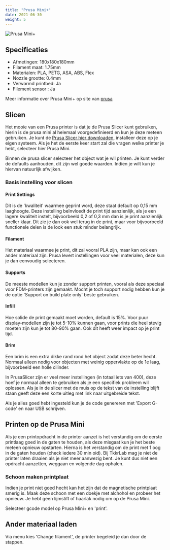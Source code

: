 ```yaml
---
title: "Prusa Mini+"
date: 2021-06-30
weight: 5
---
```


![Prusa Mini+](/images/prusa_mini_tkkrlab.jpg)

## Specificaties
 * Afmetingen: 180x180x180mm
 * Filament maat: 1.75mm
 * Materialen: PLA, PETG, ASA, ABS, Flex
 * Nozzle grootte: 0.4mm
 * Verwarmd printbed: Ja
 * Filement sensor : Ja

 Meer informatie over Prusa Mini+ op site van [prusa](https://www.prusa3d.com/original-prusa-mini/)

## Slicen

Het mooie van een Prusa printer is dat je de Prusa Slicer kunt gebruiken, hierin is de prusa mini al helemaal voorgedefinieerd en kun je deze meteen gebruiken. Je kunt de [Prusa Slicer hier downloaden](https://www.prusa3d.com/prusaslicer/), installeer deze op je eigen systeem. Als je het de eerste keer start zal die vragen welke printer je hebt, selecteer hier Prusa Mini.

Binnen de prusa slicer selecteer het object wat je wil printen. Je kunt verder de defaults aanhouden, dit zijn wel goede waarden. Indien je wilt kun je hiervan natuurlijk afwijken.

### Basis instelling voor slicen 

#### Print Settings
Dit is de 'kwaliteit' waarmee geprint word, deze staat default op 0,15 mm laaghoogte. Deze instelling beïnvloedt de print tijd aanzienlijk, als je een lagere kwaliteit instelt, bijvoorbeeld 0,2 of 0,3 mm dan is je print aanzienlijk sneller klaar. Dit zie je dan ook wel terug in de print, maar voor bijvoorbeeld functionele delen is de look een stuk minder belangrijk.

#### Filament
Het materiaal waarmee je print, dit zal vooral PLA zijn, maar kan ook een ander materiaal zijn. Prusa levert instellingen voor veel  materialen, deze kun je dan eenvoudig selecteren.

#### Supports
De meeste modellen kun je zonder support printen, vooral als deze speciaal voor FDM-printers zijn gemaakt. Mocht je toch support nodig hebben kun je de optie 'Support on build plate only' beste gebruiken.

#### Infill
Hoe solide de print gemaakt moet worden, default is 15%. Voor puur display-modellen zijn je tot 5-10% kunnen gaan, voor prints die heel stevig moeten zijn kun je tot 80-90% gaan. Ook dit heeft weer impact op je print tijd.

#### Brim
Een brim is een extra dikke rand rond het object zodat deze beter hecht. Normaal alleen nodig voor objecten met weinig oppervlakte op de 1e laag, bijvoorbeeld een holle cilinder.

In PrusaSlicer zijn er veel meer instellingen (in totaal iets van 400), deze hoef je normaal alleen te gebruiken als je een specifiek probleem wil oplossen. Als je in de slicer met de muis op de tekst van de instelling blijft staan geeft deze een korte uitleg met link naar uitgebreide tekst.

Als je alles goed hebt ingesteld kun je de code genereren met 'Export G-code' en naar USB schrijven.

## Printen op de Prusa Mini
Als je een printopdracht in de printer aanzet is het verstandig om de eerste printlaag goed in de gaten te houden, als deze misgaat kun je het beste meteen opnieuw opstarten. Hierna is het verstandig om de print met 1 oog in de gaten houden (check iedere 30 min oid). Bij TkkrLab mag je niet de printer laten draaien als je niet meer aanwezig bent. Je kunt dus niet een opdracht aanzetten, weggaan en volgende dag ophalen.

### Schoon maken printplaat
Indien je print niet goed hecht kan het zijn dat de magnetische printplaat smerig is. Maak deze schoon met een doekje met alchohol en probeer het opnieuw. Je hebt geen lijmstift of haarlak nodig om op de Prusa Mini.

Selecteer gcode model op Prusa Mini+ en 'print'. 

## Ander materiaal laden
Via menu kies 'Change filament', de printer begeleid je dan door de stappen.